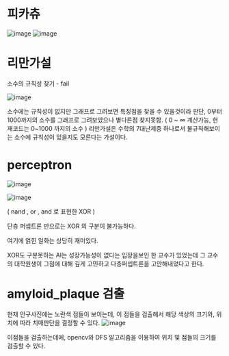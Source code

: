 # 피카츄
![image](https://user-images.githubusercontent.com/70372577/130354344-85713197-44e7-4856-bbf8-1367b03ec851.png)
![image](https://user-images.githubusercontent.com/70372577/130354384-b95dcd34-769b-460f-b0ea-a84a2e429708.png)

# 리만가설

소수의 규칙성 찾기 - fail

![image](https://user-images.githubusercontent.com/70372577/130354430-a41d3dd7-5e97-4a48-8114-389d758dacfc.png)

소수에는 규칙성이 없지만 그래프로 그려보면 특징점을 찾을 수 있을것이라 판단, 0부터 1000까지의 소수를 그래프로 그려보았으나 별다른점 찾지못함.
( 0 ~ ∞ 계산가능, 현재코드는 0~1000 까지의 소수 )
리만가설은 수학의 7대난제중 하나로서 불규칙해보이는 소수에 규칙성이 있을지도 모른다는 가설이다.

# perceptron

![image](https://user-images.githubusercontent.com/70372577/130392383-4b722baf-5893-4b05-95dc-acb76006432c.png)

![image](https://user-images.githubusercontent.com/70372577/130395111-43375a0c-b2a4-45ab-b522-92fa3f9861b8.png)

( nand , or , and 로 표현한 XOR )

단층 퍼셉트론 만으로는 XOR 의 구분이 불가능하다.

여기에 얽힌 일화는 상당히 재미있다.

XOR도 구분못하는 AI는 성장가능성이 없다는 입장을보인 한 교수가 있었는데
그 교수의 대학원생이 그점에 대해 깊게 고민하고 다층퍼셉트론을 고안해내었다고 한다.

# amyloid_plaque 검출
현재 안구사진에는 노란색 점들이 보이는데, 이 점들을 검출해서 해당 색상의 크기와, 위치에 따라 치매판단을 결정할 수 있다.
![image](https://user-images.githubusercontent.com/70372577/130711233-d9f4acc8-edd8-4021-9ffa-47327ef7e562.png)

이점들을 검출하는데에, opencv와 DFS 알고리즘을 이용하여 위치 및 점들의 크기를 검출할 수 있다.


